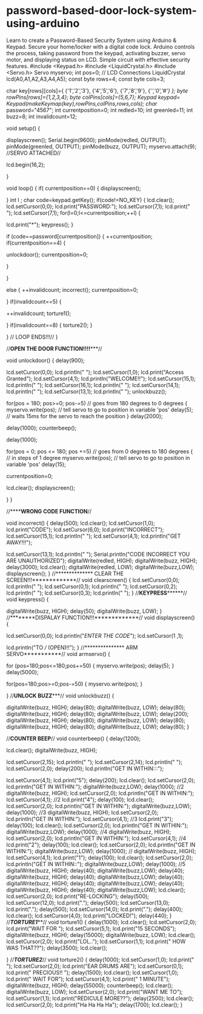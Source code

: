 # password-based-door-lock-system-using-arduino
Learn to create a Password-Based Security System using Arduino &amp; Keypad. Secure your home/locker with a digital code lock. Arduino controls the process, taking password from the keypad, activating buzzer, servo motor, and displaying status on LCD. Simple circuit with effective security features.
#include <Keypad.h>
#include <LiquidCrystal.h>
#include <Servo.h>
Servo myservo;
int pos=0; // LCD Connections
LiquidCrystal lcd(A0,A1,A2,A3,A4,A5);
const byte rows=4;
const byte cols=3;
 
char key[rows][cols]={
{'1','2','3'},
{'4','5','6'},
{'7','8','9'},
{'*','0','#'}
};
byte rowPins[rows]={1,2,3,4};
byte colPins[cols]={5,6,7};
Keypad keypad= Keypad(makeKeymap(key),rowPins,colPins,rows,cols);
char* password="4567";
int currentposition=0;
int redled=10;
int greenled=11;
int buzz=8;
int invalidcount=12;
 
 
 
void setup()
{
 
displayscreen();
Serial.begin(9600);
pinMode(redled, OUTPUT);
pinMode(greenled, OUTPUT);
pinMode(buzz, OUTPUT);
myservo.attach(9); //SERVO ATTACHED//
 
lcd.begin(16,2);
 
}
 
void loop()
{
if( currentposition==0)
{
displayscreen();
 
}
int l ;
char code=keypad.getKey();
if(code!=NO_KEY)
{
lcd.clear();
lcd.setCursor(0,0);
lcd.print("PASSWORD:");
lcd.setCursor(7,1);
lcd.print(" ");
lcd.setCursor(7,1);
for(l=0;l<=currentposition;++l)
{
 
lcd.print("*");
keypress();
}
 
if (code==password[currentposition])
{
++currentposition;
if(currentposition==4)
{
 
unlockdoor();
currentposition=0;
 
}
 
}
 
else
{
++invalidcount;
incorrect();
currentposition=0;
 
}
if(invalidcount==5)
{
 
++invalidcount;
torture1();
 
}
if(invalidcount==8)
{
torture2();
}
 
}
// LOOP ENDS!!!//
}
 
//********OPEN THE DOOR FUNCTION!!!!***********//
 
void unlockdoor()
{
delay(900);
 
lcd.setCursor(0,0);
lcd.println(" ");
lcd.setCursor(1,0);
lcd.print("Access Granted");
lcd.setCursor(4,1);
lcd.println("WELCOME!!");
lcd.setCursor(15,1);
lcd.println(" ");
lcd.setCursor(16,1);
lcd.println(" ");
lcd.setCursor(14,1);
lcd.println(" ");
lcd.setCursor(13,1);
lcd.println(" ");
unlockbuzz();
 
for(pos = 180; pos>=0; pos-=5) // goes from 180 degrees to 0 degrees
{
myservo.write(pos); // tell servo to go to position in variable 'pos'
delay(5); // waits 15ms for the servo to reach the position
}
delay(2000);
 
 
 
delay(1000);
counterbeep();
 
delay(1000);
 
for(pos = 0; pos <= 180; pos +=5) // goes from 0 degrees to 180 degrees
{ // in steps of 1 degree
myservo.write(pos); // tell servo to go to position in variable 'pos'
delay(15);
 
 
currentposition=0;
 
lcd.clear();
displayscreen();
 
}
}
 
//************WRONG CODE FUNCTION********//
 
void incorrect()
{
delay(500);
lcd.clear();
lcd.setCursor(1,0);
lcd.print("CODE");
lcd.setCursor(6,0);
lcd.print("INCORRECT");
lcd.setCursor(15,1);
lcd.println(" ");
lcd.setCursor(4,1);
lcd.println("GET AWAY!!!");
 
lcd.setCursor(13,1);
lcd.println(" ");
Serial.println("CODE INCORRECT YOU ARE UNAUTHORIZED");
digitalWrite(redled, HIGH);
digitalWrite(buzz, HIGH);
delay(3000);
lcd.clear();
digitalWrite(redled, LOW);
digitalWrite(buzz,LOW);
displayscreen();
}
//************** CLEAR THE SCREEN!!!*************//
void clearscreen()
{
lcd.setCursor(0,0);
lcd.println(" ");
lcd.setCursor(0,1);
lcd.println(" ");
lcd.setCursor(0,2);
lcd.println(" ");
lcd.setCursor(0,3);
lcd.println(" ");
}
//**************KEYPRESS********************//
void keypress()
{
 
 
 
digitalWrite(buzz, HIGH);
delay(50);
digitalWrite(buzz, LOW);
}
//********DISPALAY FUNCTION!!!*************//
void displayscreen()
{
 
lcd.setCursor(0,0);
lcd.println("*ENTER THE CODE*");
lcd.setCursor(1 ,1);
 
lcd.println("TO _/_ (OPEN)!!");
}
//*************** ARM SERVO***********//
void armservo()
{
 
for (pos=180;pos<=180;pos+=50)
{
myservo.write(pos);
delay(5);
}
delay(5000);
 
for(pos=180;pos>=0;pos-=50)
{
myservo.write(pos);
}
 
}
//**********UNLOCK BUZZ*************//
void unlockbuzz()
{
 
digitalWrite(buzz, HIGH);
delay(80);
digitalWrite(buzz, LOW);
delay(80);
digitalWrite(buzz, HIGH);
delay(80);
digitalWrite(buzz, LOW);
delay(200);
digitalWrite(buzz, HIGH);
delay(80);
digitalWrite(buzz, LOW);
delay(80);
digitalWrite(buzz, HIGH);
delay(80);
digitalWrite(buzz, LOW);
delay(80);
}
 
//**********COUNTER BEEP**********//
void counterbeep()
{
delay(1200);
 
 
lcd.clear();
digitalWrite(buzz, HIGH);
 
lcd.setCursor(2,15);
lcd.println(" ");
lcd.setCursor(2,14);
lcd.println(" ");
lcd.setCursor(2,0);
delay(200);
lcd.println("GET IN WITHIN:::");
 
lcd.setCursor(4,1);
lcd.print("5");
delay(200);
lcd.clear();
lcd.setCursor(2,0);
lcd.println("GET IN WITHIN:");
digitalWrite(buzz,LOW);
delay(1000);
//2
digitalWrite(buzz, HIGH);
lcd.setCursor(2,0);
lcd.println("GET IN WITHIN:");
lcd.setCursor(4,1); //2
lcd.print("4");
delay(100);
lcd.clear();
lcd.setCursor(2,0);
lcd.println("GET IN WITHIN:");
digitalWrite(buzz,LOW);
delay(1000);
//3
digitalWrite(buzz, HIGH);
lcd.setCursor(2,0);
lcd.println("GET IN WITHIN:");
lcd.setCursor(4,1); //3
lcd.print("3");
delay(100);
lcd.clear();
lcd.setCursor(2,0);
lcd.println("GET IN WITHIN:");
digitalWrite(buzz,LOW);
delay(1000);
//4
digitalWrite(buzz, HIGH);
lcd.setCursor(2,0);
lcd.println("GET IN WITHIN:");
lcd.setCursor(4,1); //4
lcd.print("2");
delay(100);
lcd.clear();
lcd.setCursor(2,0);
lcd.println("GET IN WITHIN:");
digitalWrite(buzz,LOW);
delay(1000);
//
digitalWrite(buzz, HIGH);
lcd.setCursor(4,1);
lcd.print("1");
delay(100);
lcd.clear();
lcd.setCursor(2,0);
lcd.println("GET IN WITHIN::");
digitalWrite(buzz,LOW);
delay(1000);
//5
digitalWrite(buzz, HIGH);
delay(40);
digitalWrite(buzz,LOW);
delay(40);
digitalWrite(buzz, HIGH);
delay(40);
digitalWrite(buzz,LOW);
delay(40);
digitalWrite(buzz, HIGH);
delay(40);
digitalWrite(buzz,LOW);
delay(40);
digitalWrite(buzz, HIGH);
delay(40);
digitalWrite(buzz,LOW);
lcd.clear();
lcd.setCursor(2,0);
lcd.print("RE-LOCKING");
delay(500);
lcd.setCursor(12,0);
lcd.print(".");
delay(500);
lcd.setCursor(13,0);
lcd.print(".");
delay(500);
lcd.setCursor(14,0);
lcd.print(".");
delay(400);
lcd.clear();
lcd.setCursor(4,0);
lcd.print("LOCKED!");
delay(440);
}
//*********TORTURE1***********//
void torture1()
{
delay(1000);
lcd.clear();
lcd.setCursor(2,0);
lcd.print("WAIT FOR ");
lcd.setCursor(5,1);
lcd.print("15 SECONDS");
digitalWrite(buzz, HIGH);
delay(15000);
digitalWrite(buzz, LOW);
lcd.clear();
lcd.setCursor(2,0);
lcd.print("LOL..");
lcd.setCursor(1,1);
lcd.print(" HOW WAS THAT??");
delay(3500);
lcd.clear();
 
}
//*****TORTURE2*****//
void torture2()
{
delay(1000);
lcd.setCursor(1,0);
lcd.print(" ");
lcd.setCursor(2,0);
lcd.print("EAR DRUMS ARE");
lcd.setCursor(0,1);
lcd.print(" PRECIOUS!! ");
delay(1500);
lcd.clear();
lcd.setCursor(1,0);
lcd.print(" WAIT FOR");
lcd.setCursor(4,1);
lcd.print(" 1 MINUTE");
digitalWrite(buzz, HIGH);
delay(55000);
counterbeep();
lcd.clear();
digitalWrite(buzz, LOW);
lcd.setCursor(2,0);
lcd.print("WANT ME TO");
lcd.setCursor(1,1);
lcd.print("REDICULE MORE??");
delay(2500);
lcd.clear();
lcd.setCursor(2,0);
lcd.print("Ha Ha Ha Ha");
delay(1700);
lcd.clear();
}
